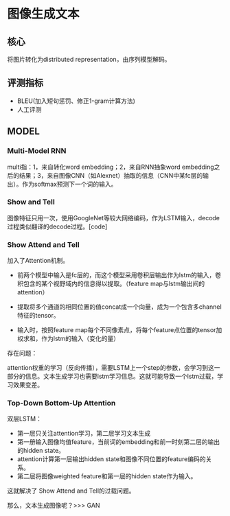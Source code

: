 # 图像生成文本

## 核心
将图片转化为distributed representation，由序列模型解码。

## 评测指标
- BLEU(加入短句惩罚、修正1-gram计算方法)
- 人工评测

## MODEL
### Multi-Model RNN
multi指：1，来自转化word embedding；2，来自RNN抽象word embedding之后的结果；3，来自图像CNN（如Alexnet）抽取的信息（CNN中某fc层的输出）。作为softmax预测下一个词的输入。

### Show and Tell
图像特征只用一次，使用GoogleNet等较大网络编码，作为LSTM输入，decode过程类似翻译的decode过程。[code]

### Show Attend and Tell
加入了Attention机制。

- 前两个模型中输入是fc层的，而这个模型采用卷积层输出作为lstm的输入，卷积包含的某个视野域内的信息得以提取。（feature map与lstm输出间的attention）

- 提取将多个通道的相同位置的值concat成一个向量，成为一个包含多channel特征的tensor。

- 输入时，按照feature map每个不同像素点，将每个feature点位置的tensor加权求和，作为lstm的输入（变化的量）

存在问题：

attention权重的学习（反向传播），需要LSTM上一个step的参数，会学习到这一部分的信息。文本生成学习也需要lstm学习信息。这就可能导致一个lstm过载，学习效果变差。

### Top-Down Bottom-Up Attention
双层LSTM：
- 第一层只关注attention学习，第二层学习文本生成
- 第一册输入图像均值feature，当前词的embedding和前一时刻第二层的输出的hidden state。
- attention计算第一层输出hidden state和图像不同位置的feature编码的关系。
- 第二层将图像weighted feature和第一层的hidden state作为输入。

这就解决了 Show Attend and Tell的过载问题。

那么，文本生成图像呢？>>> GAN